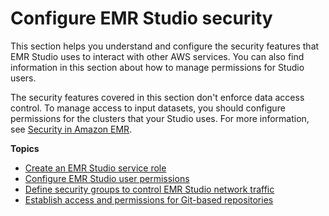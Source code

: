 # Configure EMR Studio security<a name="emr-studio-security"></a>

This section helps you understand and configure the security features that EMR Studio uses to interact with other AWS services\. You can also find information in this section about how to manage permissions for Studio users\. 

The security features covered in this section don't enforce data access control\. To manage access to input datasets, you should configure permissions for the clusters that your Studio uses\. For more information, see [Security in Amazon EMR](emr-security.md)\.

**Topics**
+ [Create an EMR Studio service role](emr-studio-service-role.md)
+ [Configure EMR Studio user permissions](emr-studio-user-permissions.md)
+ [Define security groups to control EMR Studio network traffic](emr-studio-security-groups.md)
+ [Establish access and permissions for Git\-based repositories](emr-studio-enable-git.md)